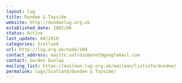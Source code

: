 ```yaml
---
layout: lug
title: Dundee & Tayside
website: http://dundeelug.org.uk
established_date: 2002/06
status: Active
last_update: 04/2010
categories: Scotland
url: http://lug.org.uk/node/104
contact_address: mailto:astrozubenel@googlemail.com
contact: Gordon Dunlop
mailing_list: https://mailman.lug.org.uk/mailman/listinfo/dundee/
permalink: lugs/Scotland/Dundee & Tayside/
---
```

